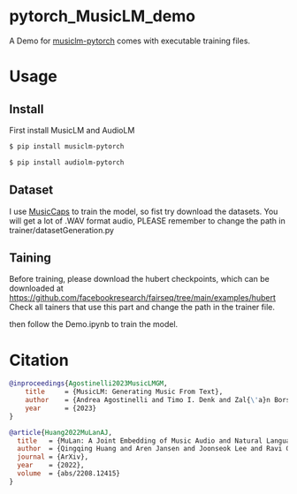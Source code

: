 # pytorch_MusicLM_demo

A Demo for [musiclm-pytorch](https://github.com/lucidrains/musiclm-pytorch) comes with executable training files.

# Usage 

## Install
First install MusicLM and AudioLM<br>
```bash
$ pip install musiclm-pytorch
```
```bash
$ pip install audiolm-pytorch
```

## Dataset
I use [MusicCaps](https://www.kaggle.com/datasets/googleai/musiccaps) to train the model, so fist try download the datasets.
You will get a lot of .WAV format audio, PLEASE remember to change the path in trainer/datasetGeneration.py

## Taining
Before training, please download the hubert checkpoints, which can be downloaded at
<https://github.com/facebookresearch/fairseq/tree/main/examples/hubert>
Check all tainers that use this part and change the path in the trainer file.

then follow the Demo.ipynb to train the model.

# Citation 
```bibtex
@inproceedings{Agostinelli2023MusicLMGM,
    title     = {MusicLM: Generating Music From Text},
    author    = {Andrea Agostinelli and Timo I. Denk and Zal{\'a}n Borsos and Jesse Engel and Mauro Verzetti and Antoine Caillon and Qingqing Huang and Aren Jansen and Adam Roberts and Marco Tagliasacchi and Matthew Sharifi and Neil Zeghidour and C. Frank},
    year      = {2023}
}
```

```bibtex
@article{Huang2022MuLanAJ,
  title   = {MuLan: A Joint Embedding of Music Audio and Natural Language},
  author  = {Qingqing Huang and Aren Jansen and Joonseok Lee and Ravi Ganti and Judith Yue Li and Daniel P. W. Ellis},
  journal = {ArXiv},
  year    = {2022},
  volume  = {abs/2208.12415}
}
```
